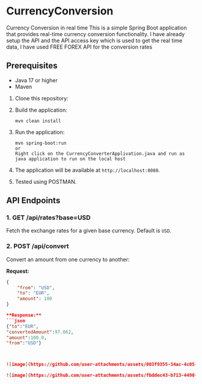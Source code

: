 # CurrencyConversion
Currency Conversion in real time
This is a simple Spring Boot application that provides real-time currency conversion functionality.
I have already setup the API and the API access key which is used to get the real time data, I have used FREE FOREX API for the conversion rates

## Prerequisites

- Java 17 or higher
- Maven

1.  Clone this repository:


2. Build the application:

    ```
    mvn clean install
    ```

3. Run the application:

    ```
    mvn spring-boot:run
    or
    Right click on the CurrencyConverterApplivation.java and run as java application to run on the local host
    ```

4. The application will be available at `http://localhost:8080`.

5. Tested using POSTMAN.

## API Endpoints

### 1. GET /api/rates?base=USD

Fetch the exchange rates for a given base currency. Default is `USD`.

### 2. POST /api/convert

Convert an amount from one currency to another:

**Request:**

```json
{
    "from": "USD",
    "to": "EUR",
    "amount": 100
}

**Response:**
```json
{"to":"EUR",
"convertedAmount":97.062,
"amount":100.0,
"from":"USD"}



![image](https://github.com/user-attachments/assets/003f9355-34ac-4c05-8425-0920f4df8755)

![image](https://github.com/user-attachments/assets/fbddec43-b713-4490-80ac-0ef6944b0a22)

